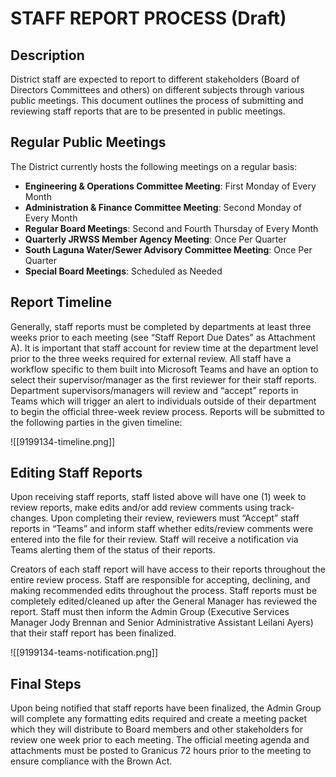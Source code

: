 # STAFF REPORT PROCESS (Draft)

## Description

District staff are expected to report to different stakeholders (Board of Directors Committees and others) on different subjects through various public meetings. This document outlines the process of submitting and reviewing staff reports that are to be presented in public meetings.

## Regular Public Meetings

The District currently hosts the following meetings on a regular basis:

- **Engineering & Operations Committee Meeting**: First Monday of Every Month
- **Administration & Finance Committee Meeting**: Second Monday of Every Month
- **Regular Board Meetings**: Second and Fourth Thursday of Every Month
- **Quarterly JRWSS Member Agency Meeting**: Once Per Quarter
- **South Laguna Water/Sewer Advisory Committee Meeting**: Once Per Quarter
- **Special Board Meetings**: Scheduled as Needed

## Report Timeline

Generally, staff reports must be completed by departments at least three weeks prior to each meeting (see “Staff Report Due Dates” as Attachment A). It is important that staff account for review time at the department level prior to the three weeks required for external review. All staff have a workflow specific to them built into Microsoft Teams and have an option to select their supervisor/manager as the first reviewer for their staff reports. Department supervisors/managers will review and “accept” reports in Teams which will trigger an alert to individuals outside of their department to begin the official three-week review process. Reports will be submitted to the following parties in the given timeline:

![[9199134-timeline.png]]
## Editing Staff Reports

Upon receiving staff reports, staff listed above will have one (1) week to review reports, make edits and/or add review comments using track-changes. Upon completing their review, reviewers must “Accept” staff reports in “Teams” and inform staff whether edits/review comments were entered into the file for their review. Staff will receive a notification via Teams alerting them of the status of their reports.

Creators of each staff report will have access to their reports throughout the entire review process. Staff are responsible for accepting, declining, and making recommended edits throughout the process. Staff reports must be completely edited/cleaned up after the General Manager has reviewed the report. Staff must then inform the Admin Group (Executive Services Manager Jody Brennan and Senior Administrative Assistant Leilani Ayers) that their staff report has been finalized.

![[9199134-teams-notification.png]]
## Final Steps

Upon being notified that staff reports have been finalized, the Admin Group will complete any formatting edits required and create a meeting packet which they will distribute to Board members and other stakeholders for review one week prior to each meeting. The official meeting agenda and attachments must be posted to Granicus 72 hours prior to the meeting to ensure compliance with the Brown Act.
